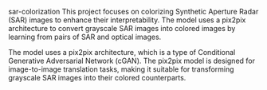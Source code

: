 sar-colorization
This project focuses on colorizing Synthetic Aperture Radar (SAR) images to enhance their interpretability. The model uses a pix2pix architecture to convert grayscale SAR images into colored images by learning from pairs of SAR and optical images.

The model uses a pix2pix architecture, which is a type of Conditional Generative Adversarial Network (cGAN). The pix2pix model is designed for image-to-image translation tasks, making it suitable for transforming grayscale SAR images into their colored counterparts.
